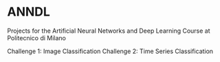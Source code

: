 # ANNDL
Projects for the Artificial Neural Networks and Deep Learning Course at Politecnico di Milano

Challenge 1: Image Classification
Challenge 2: Time Series Classification
